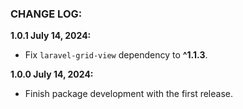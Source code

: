 ### CHANGE LOG:

**1.0.1 July 14, 2024:**
- Fix `laravel-grid-view` dependency to **^1.1.3**.

**1.0.0 July 14, 2024:**
- Finish package development with the first release.
